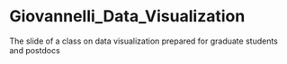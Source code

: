 # Giovannelli_Data_Visualization
The slide of a class on data visualization prepared for graduate students and postdocs
